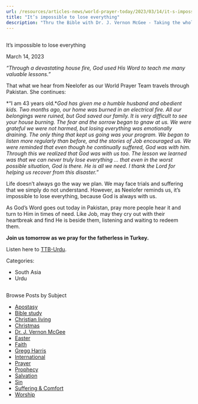 ```yaml
---
url: /resources/articles-news/world-prayer-today/2023/03/14/it-s-impossible-to-lose-everything
title: "It’s impossible to lose everything"
description: "Thru the Bible with Dr. J. Vernon McGee - Taking the whole Word to the whole world"
---
```







## 
 It’s impossible to lose everything


March 14, 2023
![]()




*“Through a devastating house fire, God used His Word to teach me many valuable lessons.”*

That what we hear from Neelofer as our World Prayer Team travels through Pakistan. She continues:

*“I am 43 years old.**God has given me a humble husband and obedient kids. Two months ago, our home was burned in an electrical fire. All our belongings were ruined, but God saved our family. It is very difficult to see your house burning. The fear and the sorrow began to gnaw at us. We were grateful we were not harmed, but losing everything was emotionally draining. The only thing that kept us going was your program. We began to listen more regularly than before, and the stories of Job encouraged us. We were reminded that even though he continually suffered, God was with him. Through this we realized that God was with us too. The lesson we learned was that we can never truly lose everything … that even in the worst possible situation, God is there. He is all we need. I thank the Lord for helping us recover from this disaster.”*

Life doesn’t always go the way we plan. We may face trials and suffering that we simply do not understand. However, as Neelofer reminds us, it’s impossible to lose everything, because God is always with us.

As God’s Word goes out today in Pakistan, pray more people hear it and turn to Him in times of need. Like Job, may they cry out with their heartbreak and find He is beside them, listening and waiting to redeem them.

**Join us tomorrow as we pray for the fatherless in Turkey.**

Listen here to [TTB-Urdu](https://ttb.twr.org/home/day,0411/language,URD).



Categories: 


* South Asia
* Urdu









## 
 Browse Posts by Subject


* [Apostasy](/resources/articles-news/-in-tags/tags/Apostasy)
* [Bible study](/resources/articles-news/-in-tags/tags/Bible-study)
* [Christian living](/resources/articles-news/-in-tags/tags/Christian-living)
* [Christmas](/resources/articles-news/-in-tags/tags/Christmas)
* [Dr. J. Vernon McGee](/resources/articles-news/-in-tags/tags/Dr-J-Vernon-McGee)
* [Easter](/resources/articles-news/-in-tags/tags/easter)
* [Faith](/resources/articles-news/-in-tags/tags/Faith)
* [Gregg Harris](/resources/articles-news/-in-tags/tags/Gregg-Harris)
* [International](/resources/articles-news/-in-tags/tags/International)
* [Prayer](/resources/articles-news/-in-tags/tags/prayer)
* [Prophecy](/resources/articles-news/-in-tags/tags/Prophecy)
* [Salvation](/resources/articles-news/-in-tags/tags/Salvation)
* [Sin](/resources/articles-news/-in-tags/tags/sin)
* [Suffering & Comfort](/resources/articles-news/-in-tags/tags/Suffering-Comfort)
* [Worship](/resources/articles-news/-in-tags/tags/worship)






